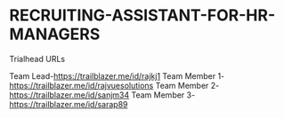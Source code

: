 # RECRUITING-ASSISTANT-FOR-HR-MANAGERS

Trialhead URLs

Team Lead-https://trailblazer.me/id/rajkj1
Team Member 1-https://trailblazer.me/id/rajvuesolutions
Team Member 2-https://trailblazer.me/id/sanjm34
Team Member 3-https://trailblazer.me/id/sarap89

